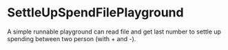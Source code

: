 # SettleUpSpendFilePlayground
A simple runnable playground can read file and get last number to settle up spending between two person (with + and -).
